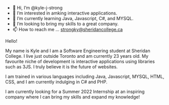 - 👋 Hi, I’m @kyle-j-strong
- 👀 I’m interested in amking interactive applications.
- 🌱 I’m currently learning Java, Javascript, C#, and MYSQL.
- 💞️ I’m looking to bring my skills to a great company.
- 📫 How to reach me ... strongky@sheridancollege.ca

Hello!

My name is Kyle and I am a Software Engineering student at Sheridan College. I live just outside Toronto and am currently 23 years old. My favourite 
niche of development is interactive applications using libraries such as 3JS. I truly believe it is the future of websites.

I am trained in various languages including Java, Javascript, MYSQL, HTML, CSS, and I am currently indulging in C# and PHP. 

I am currently looking for a Summer 2022 Internship at an inspiring company where I can bring my skills and expand my knowledge!



